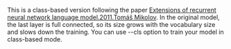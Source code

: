 This is a class-based version following the paper [Extensions of recurrent neural network language model.2011.Tomáš Mikolov](http://ieeexplore.ieee.org/document/5947611/). In the original model, the last layer is full connected, so its size grows with the vocabulary size and slows down the training. You can use --cls option to train your model in class-based mode.